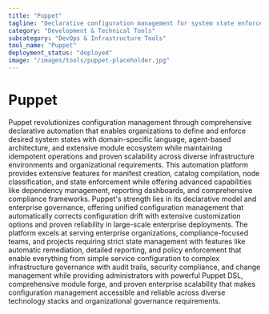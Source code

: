 ```yaml
---
title: "Puppet"
tagline: "Declarative configuration management for system state enforcement"
category: "Development & Technical Tools"
subcategory: "DevOps & Infrastructure Tools"
tool_name: "Puppet"
deployment_status: "deployed"
image: "/images/tools/puppet-placeholder.jpg"
---
```


# Puppet

Puppet revolutionizes configuration management through comprehensive declarative automation that enables organizations to define and enforce desired system states with domain-specific language, agent-based architecture, and extensive module ecosystem while maintaining idempotent operations and proven scalability across diverse infrastructure environments and organizational requirements. This automation platform provides extensive features for manifest creation, catalog compilation, node classification, and state enforcement while offering advanced capabilities like dependency management, reporting dashboards, and comprehensive compliance frameworks. Puppet's strength lies in its declarative model and enterprise governance, offering unified configuration management that automatically corrects configuration drift with extensive customization options and proven reliability in large-scale enterprise deployments. The platform excels at serving enterprise organizations, compliance-focused teams, and projects requiring strict state management with features like automatic remediation, detailed reporting, and policy enforcement that enable everything from simple service configuration to complex infrastructure governance with audit trails, security compliance, and change management while providing administrators with powerful Puppet DSL, comprehensive module forge, and proven enterprise scalability that makes configuration management accessible and reliable across diverse technology stacks and organizational governance requirements.